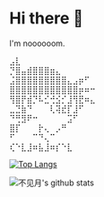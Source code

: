 # Hi there 👋

I'm noooooom.

⣠⣇                                                                                                                                                                                 
⡙⣿⣤⣾⣿⣿⣿⣶⣄                                                                                                                                                                       
⣨⣿⣿⣿⣿⣿⣿⣿⣿⣿⣄⣠⡶⠋                                                                                                                                                                
⣿⣿⣿⣿⣿⣿⣿⣿⣿⣿⣿⣿⡶⠶⠒                                                                                                                                                               
⢻⣿⡟⣾⡙⠧⣊⢚⣪⡊⣸⢻⣟⠶⣄                                                                                                                                                               
⣀⣙⣷⠙⠀⠀⠀⢇⢽⣞⡏⣸⠋                                                                                                                                                                  
⠙⢛⣻⠟⠒⠀⠀⠀⠀⠀⣩⠋                                                                                                                                                                   
⣿⡏⠀⠀⠀⡗⢄⠀⡠⠛                                                                                                                                                                       
⠋⠀⠀⠀⠉⠙⢄⠉                                                                                                                                                                         
⢎⠑⣇⣸⠶⣧⣸⠶⡎⠑⣇                                                                                                                                                                    


[![Top Langs](https://github-readme-stats.vercel.app/api/top-langs/?username=nooooooom&layout=compact)]()

![不见月's github stats](https://github-readme-stats.vercel.app/api?username=nooooooom&show_icons=true&theme=default)
